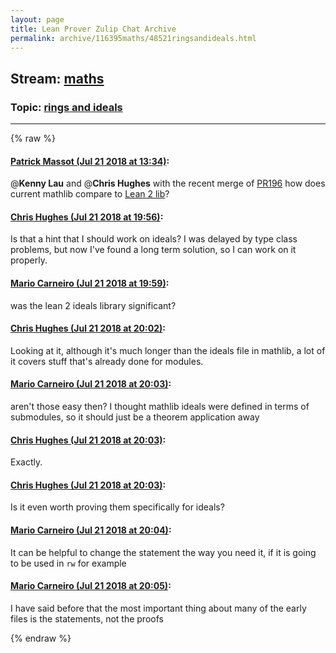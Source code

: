 ```yaml
---
layout: page
title: Lean Prover Zulip Chat Archive 
permalink: archive/116395maths/48521ringsandideals.html
---
```


## Stream: [maths](index.html)
### Topic: [rings and ideals](48521ringsandideals.html)

---


{% raw %}
#### [ Patrick Massot (Jul 21 2018 at 13:34)](https://leanprover.zulipchat.com/#narrow/stream/116395-maths/topic/rings%20and%20ideals/near/130050846):
@**Kenny Lau** and @**Chris Hughes** with the recent merge of [PR196](https://github.com/leanprover/mathlib/pull/196) how does current mathlib compare to [Lean 2 lib](https://github.com/leanprover/lean2/blob/master/library/theories/commutative_algebra/ideal.lean)?

#### [ Chris Hughes (Jul 21 2018 at 19:56)](https://leanprover.zulipchat.com/#narrow/stream/116395-maths/topic/rings%20and%20ideals/near/130064086):
Is that a hint that I should work on ideals? I was delayed by type class problems, but now I've found a long term solution, so I can work on it properly.

#### [ Mario Carneiro (Jul 21 2018 at 19:59)](https://leanprover.zulipchat.com/#narrow/stream/116395-maths/topic/rings%20and%20ideals/near/130064153):
was the lean 2 ideals library significant?

#### [ Chris Hughes (Jul 21 2018 at 20:02)](https://leanprover.zulipchat.com/#narrow/stream/116395-maths/topic/rings%20and%20ideals/near/130064270):
Looking at it, although it's much longer than the ideals file in mathlib, a lot of it covers stuff that's already done for modules.

#### [ Mario Carneiro (Jul 21 2018 at 20:03)](https://leanprover.zulipchat.com/#narrow/stream/116395-maths/topic/rings%20and%20ideals/near/130064286):
aren't those easy then? I thought mathlib ideals were defined in terms of submodules, so it should just be a theorem application away

#### [ Chris Hughes (Jul 21 2018 at 20:03)](https://leanprover.zulipchat.com/#narrow/stream/116395-maths/topic/rings%20and%20ideals/near/130064288):
Exactly.

#### [ Chris Hughes (Jul 21 2018 at 20:03)](https://leanprover.zulipchat.com/#narrow/stream/116395-maths/topic/rings%20and%20ideals/near/130064291):
Is it even worth proving them specifically for ideals?

#### [ Mario Carneiro (Jul 21 2018 at 20:04)](https://leanprover.zulipchat.com/#narrow/stream/116395-maths/topic/rings%20and%20ideals/near/130064337):
It can be helpful to change the statement the way you need it, if it is going to be used in `rw` for example

#### [ Mario Carneiro (Jul 21 2018 at 20:05)](https://leanprover.zulipchat.com/#narrow/stream/116395-maths/topic/rings%20and%20ideals/near/130064346):
I have said before that the most important thing about many of the early files is the statements, not the proofs


{% endraw %}
